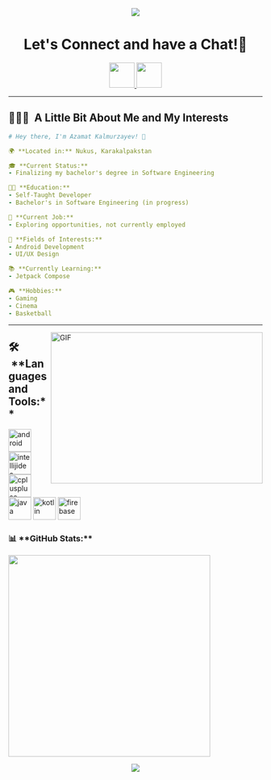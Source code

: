 <p align="center">
  <img src="https://capsule-render.vercel.app/api?type=waving&color=gradient&text=Hello!&height=100&section=header"/>
</p>

<h1 align="center">
  Let's Connect and have a Chat!💬
</h1>

<p align="center">
<a href="https://www.linkedin.com/in/lazydeva/">
  <img height="50" src="https://user-images.githubusercontent.com/46517096/166973395-19676cd8-f8ec-4abf-83ff-da8243505b82.png"/>
</a>
<a href="https://twitter.com/lazydev_a">
  <img height="50" src="https://user-images.githubusercontent.com/46517096/166974271-91dfa250-d70b-4cb9-8707-f1bda1b708c3.png"/>
</a>
</p>

---

<h2> 👨🏻‍💻 &nbsp;A Little Bit About Me and My Interests</h2>

```yaml
# Hey there, I'm Azamat Kalmurzayev! 👋

🌍 **Located in:** Nukus, Karakalpakstan

🎓 **Current Status:**
- Finalizing my bachelor's degree in Software Engineering

👨‍💻 **Education:**
- Self-Taught Developer
- Bachelor's in Software Engineering (in progress)

💼 **Current Job:**
- Exploring opportunities, not currently employed

🚀 **Fields of Interests:**
- Android Development
- UI/UX Design

📚 **Currently Learning:**
- Jetpack Compose

🎮 **Hobbies:**
- Gaming
- Cinema
- Basketball

```
  
---  

<img align="right" alt="GIF" src="https://github.com/abhisheknaiidu/abhisheknaiidu/blob/master/code.gif?raw=true" width="420" height="300" />

<h2> 🛠️ &nbsp;**Languages and Tools:**</h2>
<p align="left">
<img src="https://cdn.jsdelivr.net/gh/devicons/devicon/icons/androidstudio/androidstudio-original.svg" alt="android" width="45" height="45"/>

<img src="https://cdn.jsdelivr.net/gh/devicons/devicon/icons/intellij/intellij-original.svg" alt="intellijidea" width="45" height="45"/>          
 
<img src="https://cdn.jsdelivr.net/gh/devicons/devicon/icons/cplusplus/cplusplus-original.svg" alt="cpluspluse" width="45" height="45" />      
          
<img src="https://cdn.jsdelivr.net/gh/devicons/devicon/icons/java/java-original.svg" alt="java" width="45" height="45"/>
  
<img src="https://cdn.jsdelivr.net/gh/devicons/devicon/icons/kotlin/kotlin-original.svg" alt="kotlin" width="45" height="45" />

<img src="https://cdn.jsdelivr.net/gh/devicons/devicon/icons/firebase/firebase-plain.svg" alt="firebase" width="45" height="45"/>       

</p>

<h3>📊&nbsp;**GitHub Stats:**</h3>
<div align="left"> 
  <img src="https://github-readme-stats.vercel.app/api?username=azadevs&show_icons=true&theme=dark" width="400"/>
</div>

<p align="center">
  <img src="https://capsule-render.vercel.app/api?type=waving&color=gradient&height=100&section=footer"/>
</p> 
